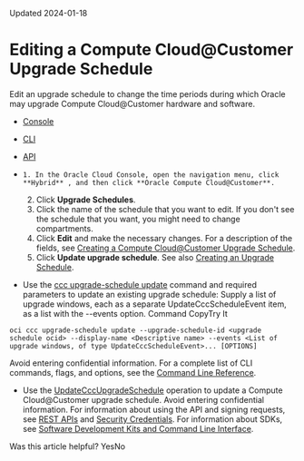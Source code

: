 Updated 2024-01-18
# Editing a Compute Cloud@Customer Upgrade Schedule
Edit an upgrade schedule to change the time periods during which Oracle may upgrade Compute Cloud@Customer hardware and software.
  * [Console](https://docs.oracle.com/en-us/iaas/compute-cloud-at-customer/topics/infrastructure/edit-upgrade-schedule.htm)
  * [CLI](https://docs.oracle.com/en-us/iaas/compute-cloud-at-customer/topics/infrastructure/edit-upgrade-schedule.htm)
  * [API](https://docs.oracle.com/en-us/iaas/compute-cloud-at-customer/topics/infrastructure/edit-upgrade-schedule.htm)


  *     1. In the Oracle Cloud Console, open the navigation menu, click **Hybrid** , and then click **Oracle Compute Cloud@Customer**.
    2. Click **Upgrade Schedules**.
    3. Click the name of the schedule that you want to edit. If you don't see the schedule that you want, you might need to change compartments.
    4. Click **Edit** and make the necessary changes. For a description of the fields, see [Creating a Compute Cloud@Customer Upgrade Schedule](https://docs.oracle.com/en-us/iaas/compute-cloud-at-customer/topics/infrastructure/create-upgrade-schedule.htm#create-upgrade-schedule "Create an upgrade schedule to allow Oracle to upgrade Compute Cloud@Customer hardware and software during defined time periods. After the upgrade schedule is created, attach the schedule to the infrastructures you want upgraded with the schedule.").
    5. Click **Update upgrade schedule**.
See also [Creating an Upgrade Schedule](https://docs.oracle.com/en-us/iaas/compute-cloud-at-customer/topics/infrastructure/create-upgrade-schedule.htm#create-upgrade-schedule-console). 
  * Use the [ccc upgrade-schedule update](https://docs.oracle.com/iaas/tools/oci-cli/latest/oci_cli_docs/cmdref/ccc/upgrade-schedule/update.html) command and required parameters to update an existing upgrade schedule:
Supply a list of upgrade windows, each as a separate UpdateCccScheduleEvent item, as a list with the --events option.
Command
CopyTry It
```
oci ccc upgrade-schedule update --upgrade-schedule-id <upgrade schedule ocid> --display-name <Descriptive name> --events <List of upgrade windows, of type UpdateCccScheduleEvent>... [OPTIONS]
```

Avoid entering confidential information.
For a complete list of CLI commands, flags, and options, see the [Command Line Reference](https://docs.oracle.com/iaas/tools/oci-cli/latest/oci_cli_docs/index.html).
  * Use the [UpdateCccUpgradeSchedule](https://docs.oracle.com/iaas/api/#/en/compute-cloud-at-customer/latest/CccUpgradeSchedule/UpdateCccUpgradeSchedule) operation to update a Compute Cloud@Customer upgrade schedule.
Avoid entering confidential information.
For information about using the API and signing requests, see [REST APIs](https://docs.oracle.com/iaas/Content/API/Concepts/usingapi.htm#REST_APIs) and [Security Credentials](https://docs.oracle.com/iaas/Content/General/Concepts/credentials.htm). For information about SDKs, see [Software Development Kits and Command Line Interface](https://docs.oracle.com/iaas/Content/API/Concepts/sdks.htm#Software_Development_Kits_and_Command_Line_Interface).


Was this article helpful?
YesNo

